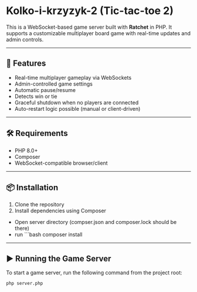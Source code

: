 # Kolko-i-krzyzyk-2 (Tic-tac-toe 2)

This is a WebSocket-based game server built with **Ratchet** in PHP. It supports a customizable multiplayer board game  with real-time updates and admin controls.

---

## 🚀 Features

- Real-time multiplayer gameplay via WebSockets
- Admin-controlled game settings
- Automatic pause/resume
- Detects win or tie
- Graceful shutdown when no players are connected
- Auto-restart logic possible (manual or client-driven)

---

## 🛠 Requirements

- PHP 8.0+
- Composer
- WebSocket-compatible browser/client

---

## 📦 Installation

1. Clone the repository
2. Install dependencies using Composer
  - Open server directory (compser.json and composer.lock should be there)
  - run ```bash composer install

---


## ▶️ Running the Game Server

To start a game server, run the following command from the project root:

```bash
php server.php
